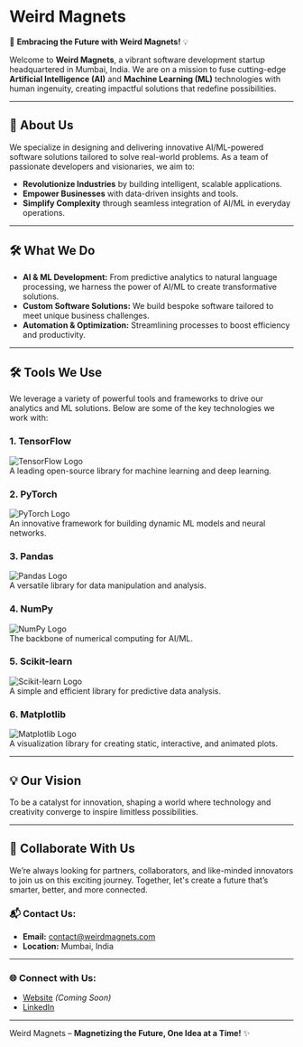 # Weird Magnets

🚀 **Embracing the Future with Weird Magnets!** 💡

Welcome to **Weird Magnets**, a vibrant software development startup headquartered in Mumbai, India. We are on a mission to fuse cutting-edge **Artificial Intelligence (AI)** and **Machine Learning (ML)** technologies with human ingenuity, creating impactful solutions that redefine possibilities.

---

## 🌟 About Us
We specialize in designing and delivering innovative AI/ML-powered software solutions tailored to solve real-world problems. As a team of passionate developers and visionaries, we aim to:

- **Revolutionize Industries** by building intelligent, scalable applications.
- **Empower Businesses** with data-driven insights and tools.
- **Simplify Complexity** through seamless integration of AI/ML in everyday operations.

---

## 🛠️ What We Do
- **AI & ML Development:** From predictive analytics to natural language processing, we harness the power of AI/ML to create transformative solutions.
- **Custom Software Solutions:** We build bespoke software tailored to meet unique business challenges.
- **Automation & Optimization:** Streamlining processes to boost efficiency and productivity.

---

## 🛠️ Tools We Use
We leverage a variety of powerful tools and frameworks to drive our analytics and ML solutions. Below are some of the key technologies we work with:

### 1. **TensorFlow**  
![TensorFlow Logo](https://upload.wikimedia.org/wikipedia/commons/2/2d/Tensorflow_logo.svg)  
A leading open-source library for machine learning and deep learning.

### 2. **PyTorch**  
![PyTorch Logo](https://upload.wikimedia.org/wikipedia/commons/9/96/Pytorch_logo.png)  
An innovative framework for building dynamic ML models and neural networks.

### 3. **Pandas**  
![Pandas Logo](https://upload.wikimedia.org/wikipedia/commons/2/22/Pandas_mark.svg)  
A versatile library for data manipulation and analysis.

### 4. **NumPy**  
![NumPy Logo](https://upload.wikimedia.org/wikipedia/commons/3/31/NumPy_logo_2020.svg)  
The backbone of numerical computing for AI/ML.

### 5. **Scikit-learn**  
![Scikit-learn Logo](https://upload.wikimedia.org/wikipedia/commons/0/05/Scikit_learn_logo_small.svg)  
A simple and efficient library for predictive data analysis.

### 6. **Matplotlib**  
![Matplotlib Logo](https://upload.wikimedia.org/wikipedia/commons/8/84/Matplotlib_icon.svg)  
A visualization library for creating static, interactive, and animated plots.

---

## 💡 Our Vision
To be a catalyst for innovation, shaping a world where technology and creativity converge to inspire limitless possibilities.

---

## 🤝 Collaborate With Us
We’re always looking for partners, collaborators, and like-minded innovators to join us on this exciting journey. Together, let's create a future that’s smarter, better, and more connected.

### 📬 Contact Us:
- **Email:** [contact@weirdmagnets.com](mailto:contact@weirdmagnets.com)
- **Location:** Mumbai, India

---

### 🌐 Connect with Us:
- [Website](#) *(Coming Soon)*
- [LinkedIn](https://www.linkedin.com/company/weird-magnets/) 

---

Weird Magnets – **Magnetizing the Future, One Idea at a Time!** ✨
